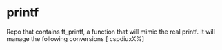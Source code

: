 # printf
Repo that contains ft_printf, a function that will mimic the real printf. It will manage the following conversions [ cspdiuxX%]
